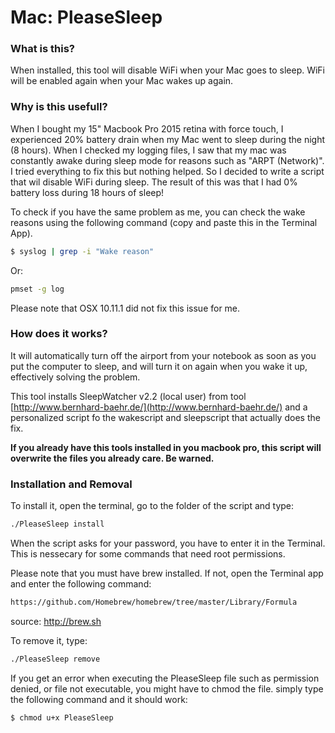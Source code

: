 # Mac: PleaseSleep

### What is this?

When installed, this tool will disable WiFi when your Mac goes to sleep. WiFi will
be enabled again when your Mac wakes up again.

### Why is this usefull?

When I bought my 15" Macbook Pro 2015 retina with force touch, I experienced
20% battery drain when my Mac went to sleep during the night (8 hours).
When I checked my logging files, I saw that my mac was constantly awake during
sleep mode for reasons such as "ARPT (Network)". I tried everything to fix this
but nothing helped. So I decided to write a script that wil disable WiFi during
sleep. The result of this was that I had 0% battery loss during 18 hours of sleep!

To check if you have the same problem as me, you can check the wake reasons using
the following command (copy and paste this in the Terminal App).
```bash
$ syslog | grep -i "Wake reason"
```
Or:
```bash
pmset -g log
```
Please note that OSX 10.11.1 did not fix this issue for me.

### How does it works?

It will automatically turn off the airport from your notebook as soon as you
put the computer to sleep, and will turn it on again when you wake it up,
effectively solving the problem.

This tool installs SleepWatcher v2.2 (local user) from tool
[http://www.bernhard-baehr.de/](http://www.bernhard-baehr.de/)
and a personalized script fo the wakescript and sleepscript that actually does
the fix.

**If you already have this tools installed in you macbook pro, this script
will overwrite the files you already care. Be warned.** 

### Installation and Removal

To install it, open the terminal, go to the folder of the script and type:
```bash
./PleaseSleep install
```
When the script asks for your password, you have to enter it in the Terminal.
This is nessecary for some commands that need root permissions.

Please note that you must have brew installed. If not, open the Terminal app and enter the following command:
```bash
https://github.com/Homebrew/homebrew/tree/master/Library/Formula
```
source: http://brew.sh

To remove it, type:
```bash
./PleaseSleep remove
```

If you get an error when executing the PleaseSleep file such as permission denied, or file not executable, you might have to chmod the file. simply type the following command and it should work:
```bash
$ chmod u+x PleaseSleep
```
